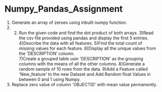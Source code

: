 # Numpy_Pandas_Assignment
1) Generate an array of zeroes using inbuilt numpy function.
2) 2) Run the given code and find the dot product of both arrays.
3)Read the csv file provided using pandas and display the first 5 entries.
4)Describe the data with all features.
5)Find the total count of missing values for each feature.
6)Display all the unique values from the 'DESCRIPTION’ column.  
7)Create a grouped table usin 'DESCRIPTION' as the grouping columns with the means of all the other columns.
8)Generate a random sample of 10 rows from the data.
9)Add a Feature called 'New_feature' to the new Dataset and Add Random float Values in between 0 and 1 using Numpy.
10) Replace zero value of column 'OBJECTID' with mean value permanently.
